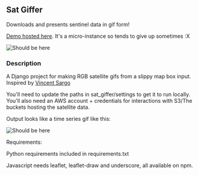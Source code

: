 ## Sat Giffer ##

Downloads and presents sentinel data in gif form!

[Demo hosted here](http://ec2-35-159-51-103.eu-central-1.compute.amazonaws.com/). It's a micro-instance so tends to give up sometimes :X

![Should be here](https://s3.eu-central-1.amazonaws.com/sat-giffer/demo-gif.gif)

### Description ###
A Django project for making RGB satellite gifs from a slippy map box input. Inspired by [Vincent Sargo](https://twitter.com/_VincentS_)

You'll need to update the paths in sat_giffer/settings to get it to run locally. You'll also need an AWS account + credentials for interactions with S3/The buckets hosting the satellite data.

Output looks like a time series gif like this:

![Should be here](https://media.giphy.com/media/2gYhRXt8ikmAO7FX2Z/giphy.gif)

Requirements:

Python requirements included in requirements.txt

Javascript needs leaflet, leaflet-draw and underscore, all available on npm.